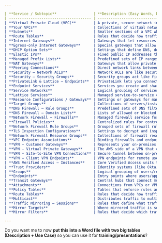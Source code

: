 ```yaml
---

| **Service / Subtopic**                 | **Description (Easy Words, Deeper Info)**                                                                                                                  | **Use Case with Example (Detailed)**                                                                                                                                                                                                       |
| -------------------------------------- | ---------------------------------------------------------------------------------------------------------------------------------------------------------- | ------------------------------------------------------------------------------------------------------------------------------------------------------------------------------------------------------------------------------------------ |
| **Virtual Private Cloud (VPC)**        | A private, secure network inside AWS where you can launch and manage resources like servers and databases. You control subnets, routing, and connectivity. | Example: An e-commerce company creates a VPC with public subnets for web servers and private subnets for databases. Internet Gateways allow customers to access the site, while NAT Gateways let backend servers update software securely. |
| **Your VPCs**                          | Collections of virtual networks you create in AWS. Each VPC can be fully isolated and customized.                                                          | Example: A bank creates separate VPCs for development, testing, and production to ensure strict separation of workloads.                                                                                                                   |
| **Subnets**                            | Smaller sections of a VPC where resources like servers run. Can be public (internet-facing) or private (internal only).                                    | Example: A healthcare app stores its patient database in a private subnet while web apps run in a public subnet, ensuring sensitive data isn’t exposed.                                                                                    |
| **Route Tables**                       | Rules that decide how traffic moves inside the VPC and to outside networks.                                                                                | Example: A gaming company routes traffic from private servers through a NAT Gateway so they can download updates but remain hidden from the internet.                                                                                      |
| **Internet Gateways**                  | Gateways that let resources in your VPC talk to the internet.                                                                                              | Example: A startup hosts its website on EC2 in a VPC. The Internet Gateway connects the public-facing servers to users online.                                                                                                             |
| **Egress-only Internet Gateways**      | Special gateways that allow IPv6 traffic from private resources to go out but not allow incoming traffic.                                                  | Example: A financial firm uses this to let its IPv6-enabled servers download updates securely without exposing them to hackers.                                                                                                            |
| **DHCP Option Sets**                   | Settings that define DNS, domain name, and other networking rules for your VPC.                                                                            | Example: A company uses DHCP Option Sets to enforce all servers in the VPC to use internal DNS servers for security.                                                                                                                       |
| **Elastic IPs**                        | Fixed public IP addresses that you can assign to AWS resources.                                                                                            | Example: A SaaS company uses Elastic IPs so their app server keeps the same IP address even if restarted.                                                                                                                                  |
| **Managed Prefix Lists**               | Predefined sets of IP ranges that simplify network configuration.                                                                                          | Example: An enterprise uses AWS-managed prefix lists to easily allow access to all AWS service IPs in firewall rules.                                                                                                                      |
| **NAT Gateways**                       | Gateways that allow private subnet resources to access the internet but prevent incoming traffic.                                                          | Example: A research lab allows its private servers to fetch updates and patches while blocking inbound internet connections.                                                                                                               |
| **Peering Connections**                | Direct network links between two VPCs so they can communicate privately.                                                                                   | Example: A company with one VPC for HR systems and another for payroll connects them securely using VPC peering.                                                                                                                           |
| **Security – Network ACLs**            | Network ACLs are like security guards at the subnet level, checking and controlling all traffic in and out.                                                | Example: A bank applies strict rules in NACLs to block traffic from suspicious IP ranges at the subnet level.                                                                                                                              |
| **Security – Security Groups**         | Security groups act like firewalls for individual servers (instances). They allow or deny specific traffic.                                                | Example: A media company’s web servers only accept HTTP/HTTPS traffic, and DB servers only accept connections from the app servers.                                                                                                        |
| **PrivateLink & Lattice – Endpoints**  | PrivateLink lets you connect to AWS services or partner services privately without internet.                                                               | Example: A fintech company connects its VPC privately to AWS S3 via PrivateLink for secure data transfers.                                                                                                                                 |
| **Endpoint Services**                  | Services you create and share securely with other VPCs via PrivateLink.                                                                                    | Example: A payment gateway company provides APIs to partners through endpoint services, ensuring secure communication.                                                                                                                     |
| **Service Networks**                   | Logical grouping of services inside AWS VPC Lattice to simplify service-to-service communication.                                                          | Example: A logistics company uses service networks to organize microservices like tracking, payments, and notifications.                                                                                                                   |
| **Lattice Services**                   | Managed service-to-service communication across VPCs and accounts.                                                                                         | Example: A SaaS provider uses Lattice to allow services in multiple VPCs to communicate without complex peering.                                                                                                                           |
| **Resource Configurations / Gateways** | Settings or gateways for managing traffic flow, security, or resource sharing.                                                                             | Example: An enterprise creates resource gateways to simplify traffic routing between multiple regions.                                                                                                                                     |
| **Target Groups**                      | Collections of servers/instances that receive traffic from a load balancer.                                                                                | Example: A video platform routes incoming user requests to a group of EC2 servers for high availability.                                                                                                                                   |
| **DNS Firewall – Rule Groups**         | Predefined sets of DNS filtering rules.                                                                                                                    | Example: A university creates rule groups to block students from accessing malicious websites.                                                                                                                                             |
| **DNS Firewall – Domain Lists**        | Lists of allowed or blocked domains for security.                                                                                                          | Example: A healthcare system blocks known phishing domains using DNS Firewall domain lists.                                                                                                                                                |
| **Network Firewall – Firewalls**       | Managed firewall service for inspecting and filtering traffic.                                                                                             | Example: An e-commerce app uses Network Firewall to block malicious traffic before it reaches backend servers.                                                                                                                             |
| **Firewall Policies**                  | Centralized rules for controlling firewall behavior.                                                                                                       | Example: A government agency enforces firewall policies to allow only HTTPS traffic across its VPCs.                                                                                                                                       |
| **Network Firewall Rule Groups**       | Grouped sets of firewall rules for reuse and easier management.                                                                                            | Example: A company maintains standard rule groups (e.g., allow DNS, block FTP) for all departments.                                                                                                                                        |
| **TLS Inspection Configurations**      | Settings to decrypt and inspect encrypted traffic for threats.                                                                                             | Example: A bank inspects encrypted traffic to detect data leaks while ensuring re-encryption after inspection.                                                                                                                             |
| **Network Firewall Resource Groups**   | Collections of firewall resources for simplified management.                                                                                               | Example: A corporation organizes firewall configurations into resource groups for different projects.                                                                                                                                      |
| **VPC Endpoint Associations**          | Binding firewalls and endpoints together for traffic filtering.                                                                                            | Example: A telecom company associates firewalls with endpoints to monitor traffic between VPCs.                                                                                                                                            |
| **VPN – Customer Gateways**            | Represents your on-premises side of a VPN connection.                                                                                                      | Example: A retail chain connects its local datacenter to AWS via a customer gateway for hybrid cloud.                                                                                                                                      |
| **VPN – Virtual Private Gateways**     | The AWS side of a VPN that connects to your on-premise network.                                                                                            | Example: A manufacturing company connects its AWS VPC securely with its on-prem datacenter using a virtual private gateway.                                                                                                                |
| **VPN – Site-to-Site VPN Connections** | Secure tunnel between on-premises and AWS networks.                                                                                                        | Example: A school system connects its local IT infrastructure to AWS cloud resources securely via Site-to-Site VPN.                                                                                                                        |
| **VPN – Client VPN Endpoints**         | VPN endpoints for remote users to connect securely to AWS.                                                                                                 | Example: A consultancy allows employees working from home to securely access AWS via Client VPN.                                                                                                                                           |
| **AWS Verified Access – Instances**    | Core Verified Access units that enforce security checks before granting access.                                                                            | Example: A corporate user must pass identity verification before accessing internal applications.                                                                                                                                          |
| **Trust Providers**                    | Identity systems (like Okta, AD, Google) that integrate with Verified Access.                                                                              | Example: A bank uses Microsoft Entra ID as its trust provider to control employee logins.                                                                                                                                                  |
| **Groups**                             | Logical grouping of users/resources for access control.                                                                                                    | Example: An IT department organizes employees into groups (Admins, Developers, Finance) with different access levels.                                                                                                                      |
| **Endpoints**                          | Entry points where users/applications connect securely.                                                                                                    | Example: Employees log in to a verified access endpoint to reach their company intranet securely.                                                                                                                                          |
| **Transit Gateways**                   | Central hubs that connect multiple VPCs and on-prem networks.                                                                                              | Example: A global enterprise connects 50+ VPCs across different regions with one Transit Gateway.                                                                                                                                          |
| **Attachments**                        | Connections from VPCs or VPNs to a Transit Gateway.                                                                                                        | Example: A company attaches its dev/test/production VPCs to a single Transit Gateway for unified routing.                                                                                                                                  |
| **Policy Tables**                      | Tables that enforce rules and control traffic across Transit Gateway connections.                                                                          | Example: A telecom uses policy tables to ensure only billing services can access customer data services.                                                                                                                                   |
| **Route Tables**                       | Rules that decide how traffic flows through a Transit Gateway.                                                                                             | Example: A logistics firm sets up route tables to direct traffic from branch offices to central applications.                                                                                                                              |
| **Multicast**                          | Distributes traffic to multiple destinations at once.                                                                                                      | Example: A video streaming company uses multicast to broadcast live video to multiple branches simultaneously.                                                                                                                             |
| **Traffic Mirroring – Sessions**       | Rules that define what traffic gets mirrored (copied).                                                                                                     | Example: A security team mirrors traffic from production servers for threat analysis.                                                                                                                                                      |
| **Mirror Targets**                     | Where mirrored traffic is sent (like monitoring tools).                                                                                                    | Example: A bank sends mirrored traffic to an intrusion detection system.                                                                                                                                                                   |
| **Mirror Filters**                     | Rules that decide which traffic is mirrored.                                                                                                               | Example: A fintech filters only HTTP/HTTPS traffic for monitoring, ignoring less critical traffic.                                                                                                                                         |

---
```




Do you want me to now **put this into a Word file with two big tables (Description + Use Case)** so you can use it for **training/presentations**?
